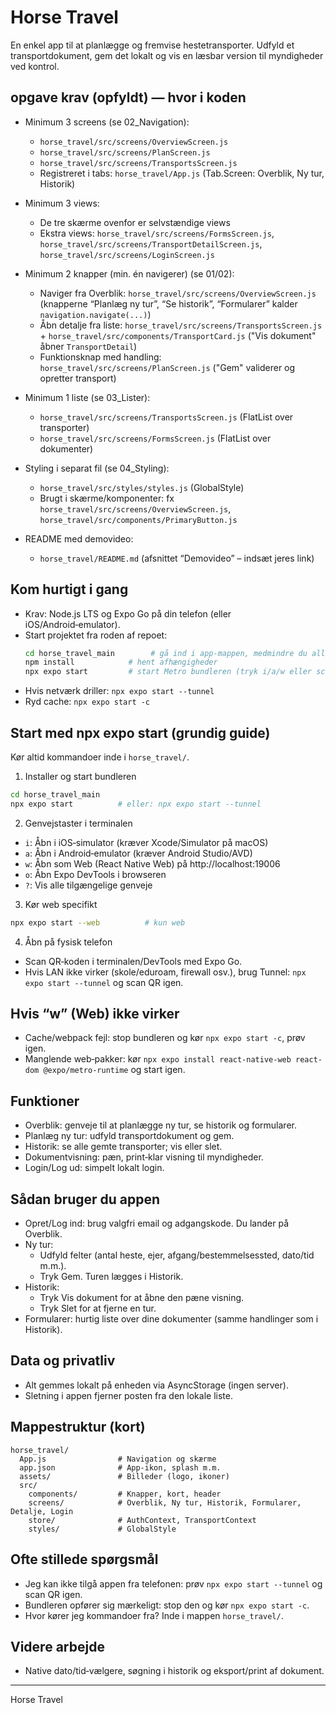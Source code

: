 # Horse Travel

En enkel app til at planlægge og fremvise hestetransporter. Udfyld et transportdokument, gem det lokalt og vis en læsbar version til myndigheder ved kontrol.


## opgave krav (opfyldt) — hvor i koden
- Minimum 3 screens (se 02_Navigation):
  - `horse_travel/src/screens/OverviewScreen.js`
  - `horse_travel/src/screens/PlanScreen.js`
  - `horse_travel/src/screens/TransportsScreen.js`
  - Registreret i tabs: `horse_travel/App.js` (Tab.Screen: Overblik, Ny tur, Historik)

- Minimum 3 views:
  - De tre skærme ovenfor er selvstændige views
  - Ekstra views: `horse_travel/src/screens/FormsScreen.js`, `horse_travel/src/screens/TransportDetailScreen.js`, `horse_travel/src/screens/LoginScreen.js`

- Minimum 2 knapper (min. én navigerer) (se 01/02):
  - Naviger fra Overblik: `horse_travel/src/screens/OverviewScreen.js` (knapperne “Planlæg ny tur”, “Se historik”, “Formularer” kalder `navigation.navigate(...)`)
  - Åbn detalje fra liste: `horse_travel/src/screens/TransportsScreen.js` + `horse_travel/src/components/TransportCard.js` ("Vis dokument" åbner `TransportDetail`)
  - Funktionsknap med handling: `horse_travel/src/screens/PlanScreen.js` ("Gem" validerer og opretter transport)

- Minimum 1 liste (se 03_Lister):
  - `horse_travel/src/screens/TransportsScreen.js` (FlatList over transporter)
  - `horse_travel/src/screens/FormsScreen.js` (FlatList over dokumenter)

- Styling i separat fil (se 04_Styling):
  - `horse_travel/src/styles/styles.js` (GlobalStyle)
  - Brugt i skærme/komponenter: fx `horse_travel/src/screens/OverviewScreen.js`, `horse_travel/src/components/PrimaryButton.js`

- README med demovideo:
  - `horse_travel/README.md` (afsnittet “Demovideo” – indsæt jeres link)

## Kom hurtigt i gang
- Krav: Node.js LTS og Expo Go på din telefon (eller iOS/Android‑emulator).
- Start projektet fra roden af repoet:
  ```bash
  cd horse_travel_main        # gå ind i app-mappen, medmindre du allerede er i mappen så spring over. 
  npm install            # hent afhængigheder
  npx expo start         # start Metro bundleren (tryk i/a/w eller scan QR)
  ```
- Hvis netværk driller: `npx expo start --tunnel`
- Ryd cache: `npx expo start -c`

## Start med npx expo start (grundig guide)
Kør altid kommandoer inde i `horse_travel/`.

1) Installer og start bundleren
```bash
cd horse_travel_main
npx expo start          # eller: npx expo start --tunnel
```

2) Genvejstaster i terminalen
- `i`: Åbn i iOS‑simulator (kræver Xcode/Simulator på macOS)
- `a`: Åbn i Android‑emulator (kræver Android Studio/AVD)
- `w`: Åbn som Web (React Native Web) på http://localhost:19006
- `o`: Åbn Expo DevTools i browseren
- `?`: Vis alle tilgængelige genveje

3) Kør web specifikt
```bash
npx expo start --web          # kun web
```

4) Åbn på fysisk telefon
- Scan QR‑koden i terminalen/DevTools med Expo Go.
- Hvis LAN ikke virker (skole/eduroam, firewall osv.), brug Tunnel: `npx expo start --tunnel` og scan QR igen.

## Hvis “w” (Web) ikke virker
- Cache/webpack fejl: stop bundleren og kør `npx expo start -c`, prøv igen.
- Manglende web‑pakker: kør `npx expo install react-native-web react-dom @expo/metro-runtime` og start igen.

## Funktioner
- Overblik: genveje til at planlægge ny tur, se historik og formularer.
- Planlæg ny tur: udfyld transportdokument og gem.
- Historik: se alle gemte transporter; vis eller slet.
- Dokumentvisning: pæn, print‑klar visning til myndigheder.
- Login/Log ud: simpelt lokalt login.

## Sådan bruger du appen
- Opret/Log ind: brug valgfri email og adgangskode. Du lander på Overblik.
- Ny tur:
  - Udfyld felter (antal heste, ejer, afgang/bestemmelsessted, dato/tid m.m.).
  - Tryk Gem. Turen lægges i Historik.
- Historik:
  - Tryk Vis dokument for at åbne den pæne visning.
  - Tryk Slet for at fjerne en tur.
- Formularer: hurtig liste over dine dokumenter (samme handlinger som i Historik).

## Data og privatliv
- Alt gemmes lokalt på enheden via AsyncStorage (ingen server).
- Sletning i appen fjerner posten fra den lokale liste.

## Mappestruktur (kort)
```
horse_travel/
  App.js                # Navigation og skærme
  app.json              # App‑ikon, splash m.m.
  assets/               # Billeder (logo, ikoner)
  src/
    components/         # Knapper, kort, header
    screens/            # Overblik, Ny tur, Historik, Formularer, Detalje, Login
    store/              # AuthContext, TransportContext
    styles/             # GlobalStyle
```

## Ofte stillede spørgsmål
- Jeg kan ikke tilgå appen fra telefonen: prøv `npx expo start --tunnel` og scan QR igen.
- Bundleren opfører sig mærkeligt: stop den og kør `npx expo start -c`.
- Hvor kører jeg kommandoer fra? Inde i mappen `horse_travel/`.


## Videre arbejde
- Native dato/tid‑vælgere, søgning i historik og eksport/print af dokument.

---
Horse Travel
